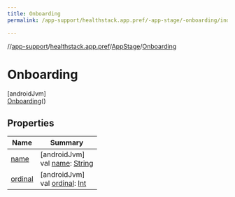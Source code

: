 ```yaml
---
title: Onboarding
permalink: /app-support/healthstack.app.pref/-app-stage/-onboarding/index.html

---
```

//[app-support](/app-support.html)/[healthstack.app.pref](../../index.html)/[AppStage](../index.html)/[Onboarding](index.html)



# Onboarding



[androidJvm]\
[Onboarding](index.html)()



## Properties


| Name | Summary |
|---|---|
| [name](index.html#-372974862%2FProperties%2F-1544593023) | [androidJvm]<br>val [name](index.html#-372974862%2FProperties%2F-1544593023): [String](https://kotlinlang.org/api/latest/jvm/stdlib/kotlin/-string/index.html) |
| [ordinal](index.html#-739389684%2FProperties%2F-1544593023) | [androidJvm]<br>val [ordinal](index.html#-739389684%2FProperties%2F-1544593023): [Int](https://kotlinlang.org/api/latest/jvm/stdlib/kotlin/-int/index.html) |

